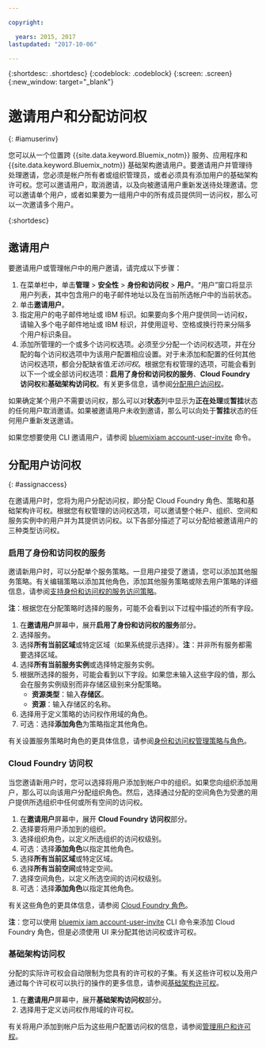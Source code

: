 ```yaml
---

copyright:

  years: 2015, 2017
lastupdated: "2017-10-06"

---
```


{:shortdesc: .shortdesc}
{:codeblock: .codeblock}
{:screen: .screen}
{:new_window: target="_blank"}

# 邀请用户和分配访问权
{: #iamuserinv}

您可以从一个位置跨 {{site.data.keyword.Bluemix_notm}} 服务、应用程序和 {{site.data.keyword.Bluemix_notm}} 基础架构邀请用户。要邀请用户并管理待处理邀请，您必须是帐户所有者或组织管理员，或者必须具有添加用户的基础架构许可权。您可以邀请用户，取消邀请，以及向被邀请用户重新发送待处理邀请。您可以邀请单个用户，或者如果要为一组用户中的所有成员提供同一访问权，那么可以一次邀请多个用户。
  
{:shortdesc}

## 邀请用户

要邀请用户或管理帐户中的用户邀请，请完成以下步骤： 

1. 在菜单栏中，单击**管理** &gt; **安全性** &gt; **身份和访问权** &gt; **用户**。“用户”窗口将显示用户列表，其中包含用户的电子邮件地址以及在当前所选帐户中的当前状态。
2. 单击**邀请用户**。
3. 指定用户的电子邮件地址或 IBM 标识。如果要向多个用户提供同一访问权，请输入多个电子邮件地址或 IBM 标识，并使用逗号、空格或换行符来分隔多个用户标识条目。
4. 添加所管理的一个或多个访问权选项。必须至少分配一个访问权选项，并在分配的每个访问权选项中为该用户配置相应设置。对于未添加和配置的任何其他访问权选项，都会分配缺省值*无访问权*。根据您有权管理的选项，可能会看到以下一个或全部访问权选项：**启用了身份和访问权的服务**、**Cloud Foundry 访问权**和**基础架构访问权**。有关更多信息，请参阅[分配用户访问权](/docs/iam/iamuserinv.html#assignaccess)。

如果确定某个用户不需要访问权，那么可以对**状态**列中显示为**正在处理**或**暂挂**状态的任何用户取消邀请。如果被邀请用户未收到邀请，那么可以向处于**暂挂**状态的任何用户重新发送邀请。

如果您想要使用 CLI 邀请用户，请参阅 [bluemixiam account-user-invite](/docs/cli/reference/bluemix_cli/bx_cli.html#bluemix_iam_account_user_invite) 命令。

## 分配用户访问权
{: #assignaccess}

在邀请用户时，您将为用户分配访问权，即分配 Cloud Foundry 角色、策略和基础架构许可权。根据您有权管理的访问权选项，可以邀请整个帐户、组织、空间和服务实例中的用户并为其提供访问权。以下各部分描述了可以分配给被邀请用户的三种类型访问权。


### 启用了身份和访问权的服务

邀请新用户时，可以分配单个服务策略。一旦用户接受了邀请，您可以添加其他服务策略。有关编辑策略以添加其他角色，添加其他服务策略或除去用户策略的详细信息，请参阅[支持身份和访问权的服务访问策略](/docs/iam/iamusermanage.html#iammanidaccser)。

**注**：根据您在分配策略时选择的服务，可能不会看到以下过程中描述的所有字段。

1. 在**邀请用户**屏幕中，展开**启用了身份和访问权的服务**部分。
2. 选择服务。
3. 选择**所有当前区域**或特定区域（如果系统提示选择）。**注**：并非所有服务都需要选择区域。
4. 选择**所有当前服务实例**或选择特定服务实例。
5. 根据所选择的服务，可能会看到以下字段。如果您未输入这些字段的值，那么会在服务实例级别而非存储区级别来分配策略。 
    * **资源类型**：输入**存储区**。
    * **资源**：输入存储区的名称。
6. 选择用于定义策略的访问权作用域的角色。
7. 可选：选择**添加角色**为策略指定其他角色。


有关设置服务策略时角色的更具体信息，请参阅[身份和访问权管理策略与角色](/docs/iam/users_roles.html#iamusermanpol)。

### Cloud Foundry 访问权

当您邀请新用户时，您可以选择将用户添加到帐户中的组织。如果您向组织添加用户，那么可以向该用户分配组织角色。然后，选择通过分配的空间角色为受邀的用户提供所选组织中任何或所有空间的访问权。

1. 在**邀请用户**屏幕中，展开 **Cloud Foundry 访问权**部分。
2. 选择要将用户添加到的组织。
3. 选择组织角色，以定义所选组织的访问权级别。
4. 可选：选择**添加角色**以指定其他角色。
5. 选择**所有当前区域**或特定区域。
6. 选择**所有当前空间**或特定空间。
7. 选择空间角色，以定义所选空间的访问权级别。
8. 可选：选择**添加角色**以指定其他角色。

有关这些角色的更具体信息，请参阅 [Cloud Foundry 角色](/docs/iam/users_roles.html#cfroles)。

**注**：您可以使用 [bluemix iam account-user-invite](/docs/cli/reference/bluemix_cli/bx_cli.html#bluemix_iam_account_user_invite) CLI 命令来添加 Cloud Foundry 角色，但是必须使用 UI 来分配其他访问权或许可权。

### 基础架构访问权

分配的实际许可权会自动限制为您具有的许可权的子集。有关这些许可权以及用户通过每个许可权可以执行的操作的更多信息，请参阅[基础架构许可权](/docs/iam/users_roles.html#infrapermissions)。

1. 在**邀请用户**屏幕中，展开**基础架构访问权**部分。
2. 选择用于定义访问权作用域的许可权。

有关将用户添加到帐户后为这些用户配置访问权的信息，请参阅[管理用户和许可权](/docs/iam/iamusermanage.html)。
